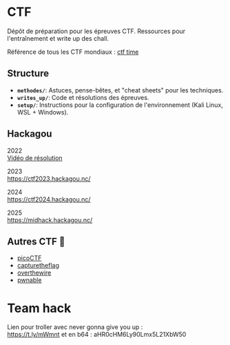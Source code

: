 # CTF

Dépôt de préparation pour les épreuves CTF. Ressources pour l'entraînement et write up des chall.

Référence de tous les CTF mondiaux :  [ctf time](https://ctftime.org/)

## Structure

- **`methodes/`**: Astuces, pense-bêtes, et "cheat sheets" pour les techniques.
- **`writes_up/`**: Code et résolutions des épreuves.
- **`setup/`**: Instructions pour la configuration de l'environnement (Kali Linux, WSL + Windows).

## Hackagou

2022  
[Vidéo de résolution](https://www.youtube.com/watch?v=J4sWIp71rVU)

2023  
https://ctf2023.hackagou.nc/

2024  
https://ctf2024.hackagou.nc/

2025  
https://midhack.hackagou.nc/

## Autres CTF 🚩
- [picoCTF](https://picoctf.org/)
- [capturetheflag](https://capturetheflag.it/risorse/come-imparo)
- [overthewire](https://overthewire.org/wargames/)
- [pwnable](http://pwnable.kr/)


# Team hack
Lien pour troller avec never gonna give you up :  
https://t.ly/mWmnt
et en b64 : aHR0cHM6Ly90Lmx5L21XbW50
